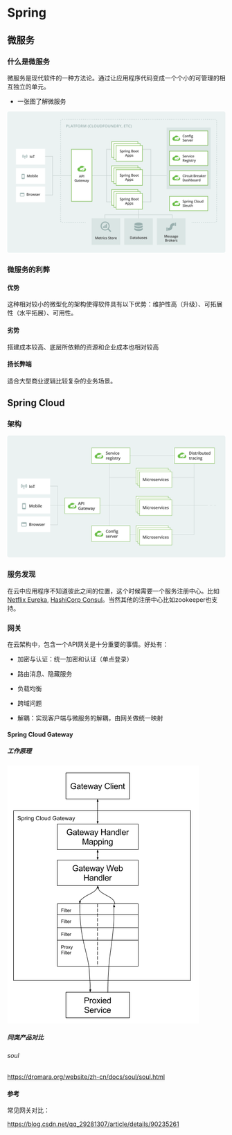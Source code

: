 # Spring #

## 微服务

### 什么是微服务

微服务是现代软件的一种方法论。通过让应用程序代码变成一个个小的可管理的相互独立的单元。

- 一张图了解微服务

![Microservices diagram](images\diagram-microservices-88e01c7d34c688cb49556435c130d352.svg)

### 微服务的利弊

#### 优势

这种相对较小的微型化的架构使得软件具有以下优势：维护性高（升级）、可拓展性（水平拓展）、可用性。

#### 劣势

搭建成本较高、底层所依赖的资源和企业成本也相对较高

#### 扬长弊端

适合大型商业逻辑比较复杂的业务场景。



## Spring Cloud



### 架构

![Spring Cloud diagram](images\cloud-diagram-1a4cad7294b4452864b5ff57175dd983.svg)

### 服务发现



在云中应用程序不知道彼此之间的位置，这个时候需要一个服务注册中心。比如 [Netflix Eureka](https://github.com/Netflix/eureka), [HashiCorp Consul](https://www.consul.io/)。当然其他的注册中心比如zookeeper也支持。



### 网关



在云架构中，包含一个API网关是十分重要的事情。好处有：

- 加密与认证：统一加密和认证（单点登录）

- 路由消息、隐藏服务
- 负载均衡
- 跨域问题
- 解耦：实现客户端与微服务的解耦，由网关做统一映射

#### Spring Cloud Gateway

##### 工作原理

![Spring Cloud Gateway Diagram](images\spring_cloud_gateway_diagram.png)

##### 同类产品对比

###### soul

https://dromara.org/website/zh-cn/docs/soul/soul.html



#### 参考

常见网关对比：

https://blog.csdn.net/qq_29281307/article/details/90235261